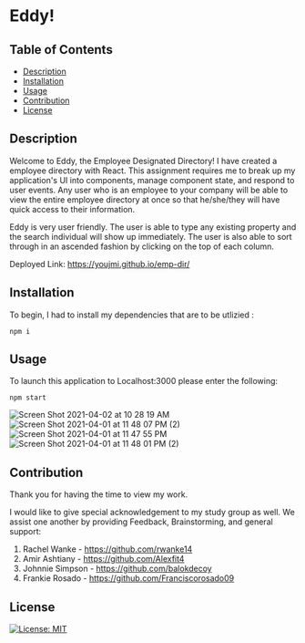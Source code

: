 # Eddy!


## Table of Contents

  * [Description](#description)
  * [Installation](#installation)
  * [Usage](#usage)
  * [Contribution](#contribution)
  * [License](#license)



## Description

Welcome to Eddy, the Employee Designated Directory! I have created a employee directory with React. This assignment requires me to break up my application's UI into components, manage component state, and respond to user events. Any user who is an employee to your company will be able to view the entire employee directory at once so that he/she/they will have quick access to their information.

Eddy is very user friendly. The user is able to type any existing property and the search individual will show up immediately. The user is also able to sort through in an ascended fashion by clicking on the top of each column.


Deployed Link: https://youjmi.github.io/emp-dir/

## Installation

To begin, I had to install my dependencies that are to be utlizied :

```
npm i
```

## Usage

To launch this application to Localhost:3000 please enter the following:

```
npm start
```

![Screen Shot 2021-04-02 at 10 28 19 AM](https://user-images.githubusercontent.com/73494581/113424480-3815ca00-939e-11eb-8cad-8113c5f0ea71.png)
![Screen Shot 2021-04-01 at 11 48 07 PM (2)](https://user-images.githubusercontent.com/73494581/113378454-0fadb180-9345-11eb-9376-2c65dbc9f0f3.png)
![Screen Shot 2021-04-01 at 11 47 55 PM](https://user-images.githubusercontent.com/73494581/113378460-13413880-9345-11eb-8c61-882f89c360f2.png)
![Screen Shot 2021-04-01 at 11 48 01 PM (2)](https://user-images.githubusercontent.com/73494581/113378466-16d4bf80-9345-11eb-8ed6-1945d322883a.png)

## Contribution

Thank you for having the time to view my work.

I would like to give special acknowledgement to my study group as well. We assist one another by providing Feedback, Brainstorming, and general support:

1.  Rachel Wanke - https://github.com/rwanke14
2.  Amir Ashtiany - https://github.com/Alexfit4
3.  Johnnie Simpson - https://github.com/balokdecoy
4.  Frankie Rosado - https://github.com/Franciscorosado09



## License 
[![License: MIT](https://img.shields.io/badge/License-MIT-yellow.svg)](https://opensource.org/licenses/MIT)